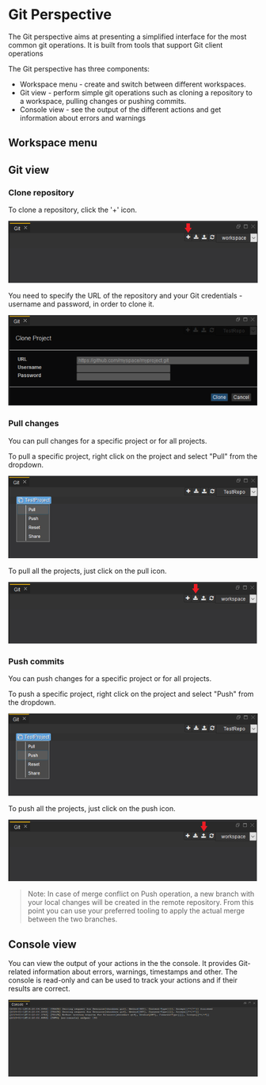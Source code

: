 # Git Perspective

The Git perspective aims at presenting a simplified interface for the most common git operations. It is built from tools that support Git client operations

The Git perspective has three components:
  - Workspace menu - create and switch between different workspaces.
  - Git view - perform simple git operations such as cloning a repository to a workspace, pulling changes or pushing commits.
  - Console view - see the output of the different actions and get information about errors and warnings

## Workspace menu

## Git view

### Clone repository

To clone a repository, click the '+' icon.

![clone_the_repository](images/clone_the_repo.PNG)

You need to specify the URL of the repository and your Git credentials - username and password, in order to clone it.

![specify_credentials](images/clone_creds.PNG)

### Pull changes
You can pull changes for a specific project or for all projects.

To pull a specific project, right click on the project and select "Pull" from the dropdown.

![pull_specific_project](images/pull_specific_project.PNG)

To pull all the projects, just click on the pull icon.

![pull_all_projects](images/pull_all_projects.PNG)

### Push commits
You can push changes for a specific project or for all projects.

To push a specific project, right click on the project and select "Push" from the dropdown.

![push_specific_project](images/push_specific_project.PNG)

To push all the projects, just click on the push icon.

![push_all_projects](images/push_all_projects.PNG)

> Note: In case of merge conflict on Push operation, a new branch with your local changes will be created in the remote repository. From this point you can use your preferred tooling to apply the actual merge between the two branches. 

## Console view

You can view the output of your actions in the the console. It provides Git-related information about errors, warnings, timestamps and other. The console is read-only and can be used to track your actions and if their results are correct.

![console](images/console.PNG)

